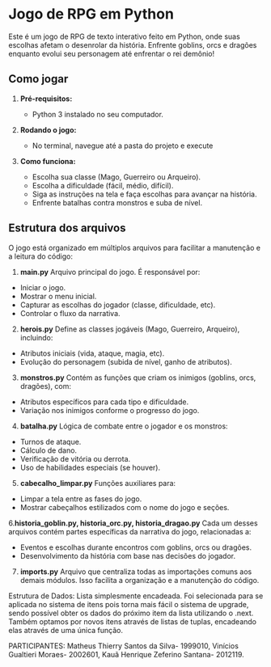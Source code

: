 # Jogo de RPG em Python

Este é um jogo de RPG de texto interativo feito em Python, onde suas escolhas afetam o desenrolar da história. Enfrente goblins, orcs e dragões enquanto evolui seu personagem até enfrentar o rei demônio!

## Como jogar

1. **Pré-requisitos:**  
   - Python 3 instalado no seu computador.

2. **Rodando o jogo:**  
   - No terminal, navegue até a pasta do projeto e execute
   
4. **Como funciona:**  
   - Escolha sua classe (Mago, Guerreiro ou Arqueiro).
   - Escolha a dificuldade (fácil, médio, difícil).
   - Siga as instruções na tela e faça escolhas para avançar na história.
   - Enfrente batalhas contra monstros e suba de nível.

## Estrutura dos arquivos

O jogo está organizado em múltiplos arquivos para facilitar a manutenção e a leitura do código:

1. **main.py**
  Arquivo principal do jogo. É responsável por:

  * Iniciar o jogo.
  * Mostrar o menu inicial.
  * Capturar as escolhas do jogador (classe, dificuldade, etc).
  * Controlar o fluxo da narrativa.

2. **herois.py**
  Define as classes jogáveis (Mago, Guerreiro, Arqueiro), incluindo:

  * Atributos iniciais (vida, ataque, magia, etc).
  * Evolução do personagem (subida de nível, ganho de atributos).

3. **monstros.py**
  Contém as funções que criam os inimigos (goblins, orcs, dragões), com:

  * Atributos específicos para cada tipo e dificuldade.
  * Variação nos inimigos conforme o progresso do jogo.

4. **batalha.py**
  Lógica de combate entre o jogador e os monstros:

  * Turnos de ataque.
  * Cálculo de dano.
  * Verificação de vitória ou derrota.
  * Uso de habilidades especiais (se houver).

5. **cabecalho_limpar.py**
  Funções auxiliares para:

  * Limpar a tela entre as fases do jogo.
  * Mostrar cabeçalhos estilizados com o nome do jogo e seções.

6.**historia_goblin.py, historia_orc.py, historia_dragao.py**
  Cada um desses arquivos contém partes específicas da narrativa do jogo, relacionadas a:

  * Eventos e escolhas durante encontros com goblins, orcs ou dragões.
  * Desenvolvimento da história com base nas decisões do jogador.

7. **imports.py**
  Arquivo que centraliza todas as importações comuns aos demais módulos. Isso facilita a organização e a manutenção do código.

Estrutura de Dados: Lista simplesmente encadeada. Foi selecionada para se aplicada no sistema de itens pois torna mais fácil o sistema de upgrade, sendo possível obter os dados do próximo item da lista utilizando o .next. Também optamos por novos itens através de listas de tuplas, encadeando elas através de uma única função.

PARTICIPANTES: Matheus Thierry Santos da Silva- 1999010, Vinícios Gualtieri Moraes- 2002601, Kauã Henrique Zeferino Santana- 2012119.
